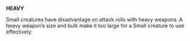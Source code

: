 __**HEAVY**__

Small creatures have disadvantage on attack rolls with heavy weapons. A heavy weapon’s size and bulk make it too large for a Small creature to use effectively.